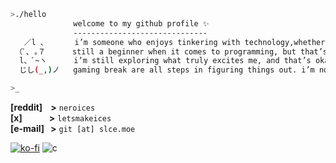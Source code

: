 ```sh
>./hello
              welcome to my github profile ✨
              ------------------------------
   ／l 、      i’m someone who enjoys tinkering with technology,whether it’s messing around with code or whatever else catches my interest.
 （ﾟ､ ｡７      still a beginner when it comes to programming, but that’s just part of the grind, but I see it as a journey rather than a race.
  l、ﾞ~ヽ      i’m still exploring what truly excites me, and that’s okay. every coding session, every small project, and even the occasional
  じし(_,)ノ   gaming break are all steps in figuring things out. i’m not in a rush. i’m here to learn, grow, and enjoy the process.

>_
```

**[reddit]&nbsp;&nbsp;&nbsp;&nbsp;>** `neroices`\
**[x]&nbsp;&nbsp;&nbsp;&nbsp;&nbsp;&nbsp;&nbsp;&nbsp;&nbsp;&nbsp;&nbsp;&nbsp;&nbsp;>** `letsmakeices`\
**[e-mail]&nbsp;&nbsp;&nbsp;>** `git [at] slce.moe`

[![ko-fi](https://ko-fi.com/img/githubbutton_sm.svg)](https://ko-fi.com/E1E51BM59I)
![c](https://komarev.com/ghpvc/?username=neroices&style=pixel)
